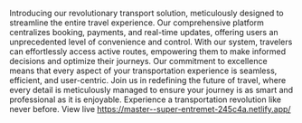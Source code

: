 Introducing our revolutionary transport solution, meticulously designed to streamline the entire travel experience. Our comprehensive platform centralizes booking, payments, and real-time updates, offering users an unprecedented level of convenience and control. With our system, travelers can effortlessly access active routes, empowering them to make informed decisions and optimize their journeys. Our commitment to excellence means that every aspect of your transportation experience is seamless, efficient, and user-centric. Join us in redefining the future of travel, where every detail is meticulously managed to ensure your journey is as smart and professional as it is enjoyable. Experience a transportation revolution like never before.
View live https://master--super-entremet-245c4a.netlify.app/ 
